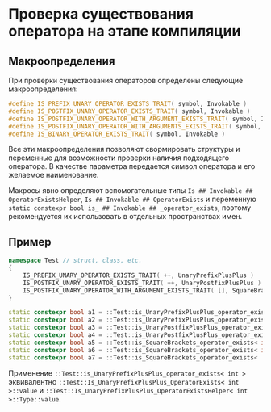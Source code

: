 # Проверка существования оператора на этапе компиляции

## Макроопределения

При проверки существования операторов определены следующие макроопределения:

```cpp
#define IS_PREFIX_UNARY_OPERATOR_EXISTS_TRAIT( symbol, Invokable )
#define IS_POSTFIX_UNARY_OPERATOR_EXISTS_TRAIT( symbol, Invokable )
#define IS_POSTFIX_UNARY_OPERATOR_WITH_ARGUMENT_EXISTS_TRAIT( symbol, Invokable )
#define IS_POSTFIX_UNARY_OPERATOR_WITH_ARGUMENTS_EXISTS_TRAIT( symbol, Invokable )
#define IS_BINARY_OPERATOR_EXISTS_TRAIT( symbol, Invokable )
```

Все эти макроопределения позволяют свормировать структуры и переменные для возможности проверки наличия подходящего оператора. В качестве параметра передается символ оператора и его желаемое наименование.

Макросы явно определяют вспомогательные типы ```Is ## Invokable ## OperatorExistsHelper```, ```Is ## Invokable ## OperatorExists``` и переменную ```static constexpr bool is_ ## Invokable ## _operator_exists```, поэтому рекомендуется их использовать в отдельных пространствах имен.

## Пример

```cpp
namespace Test // struct, class, etc.
{
    IS_PREFIX_UNARY_OPERATOR_EXISTS_TRAIT( ++, UnaryPrefixPlusPlus )
    IS_POSTFIX_UNARY_OPERATOR_EXISTS_TRAIT( ++, UnaryPostfixPlusPlus )
    IS_POSTFIX_UNARY_OPERATOR_WITH_ARGUMENT_EXISTS_TRAIT( [], SquareBrackets )
}

static constexpr bool a1 = ::Test::is_UnaryPrefixPlusPlus_operator_exists< int >; // true
static constexpr bool a2 = ::Test::is_UnaryPrefixPlusPlus_operator_exists< const int >; // false
static constexpr bool a3 = ::Test::is_UnaryPostfixPlusPlus_operator_exists< int >; // true
static constexpr bool a4 = ::Test::is_UnaryPostfixPlusPlus_operator_exists< const int >; // false
static constexpr bool a5 = ::Test::is_SquareBrackets_operator_exists< int, int >; // false
static constexpr bool a6 = ::Test::is_SquareBrackets_operator_exists< int[10], int >; // true
static constexpr bool a7 = ::Test::is_SquareBrackets_operator_exists< ::std::vector< int >, int >; // true
```

Применение ```::Test::is_UnaryPrefixPlusPlus_operator_exists< int >``` эквивалентно ```::Test::Is_UnaryPrefixPlusPlus_OperatorExists< int >::value``` и ```::Test::Is_UnaryPrefixPlusPlus_OperatorExistsHelper< int >::Type::value```.